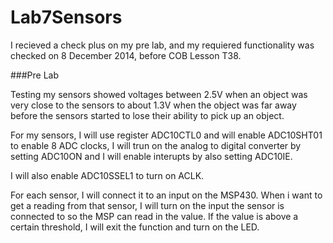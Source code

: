 Lab7Sensors
===========

I recieved a check plus on my pre lab, and my requiered functionality was checked on 8 December 2014, before COB Lesson T38.

###Pre Lab

Testing my sensors showed voltages between 2.5V when an object was very close to the sensors to about 1.3V when the object was far away before the sensors started to lose their ability to pick up an object.

For my sensors, I will use register ADC10CTL0 and will enable  ADC10SHT01 to enable 8 ADC clocks, I will trun on the analog to digital converter by setting ADC10ON and I will enable interupts by also setting ADC10IE.

I will also enable ADC10SSEL1 to turn on ACLK.

For each sensor, I will connect it to an input on the MSP430.  When i want to get a reading from that sensor, I will turn on the input the sensor is connected to so the MSP can read in the value.  If the value is above a certain threshold, I will exit the function and turn on the LED.
